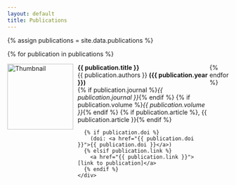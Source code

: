 ```yaml
---
layout: default
title: Publications
---
```


{% assign publications = site.data.publications %}

{% for publication in publications %}
  <div style="display: flex; align-items: flex-start; margin-bottom: 1em;">
    <img src="{{ publication.image }}" alt="Thumbnail" style="width: 150px; height: auto; margin-right: 10px;">
    <div>
      <strong>{{ publication.title }}</strong><br>
      {{ publication.authors }} <strong>({{ publication.year }})</strong><br>
      {% if publication.journal %}<em>{{ publication.journal }}</em>{% endif %}
      {% if publication.volume %}<em>{{ publication.volume }}</em>{% endif %}
      {% if publication.article %}, {{ publication.article }}{% endif %}<br>
      
      {% if publication.doi %}
        (doi: <a href="{{ publication.doi }}">{{ publication.doi }}</a>)
      {% elsif publication.link %}
        <a href="{{ publication.link }}">[link to publication]</a>
      {% endif %}
    </div>
  </div>
{% endfor %}
